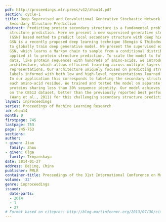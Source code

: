 ```yaml
---
pdf: http://proceedings.mlr.press/v32/zhou14.pdf
section: cycle-1
title: Deep Supervised and Convolutional Generative Stochastic Network for Protein
  Secondary Structure Prediction
abstract: Predicting protein secondary structure is a fundamental problem in protein
  structure prediction. Here we present a new supervised generative stochastic network
  (GSN) based method to predict local secondary structure with deep hierarchical representations.
  GSN is a recently proposed deep learning technique (Bengio & Thibodeau-Laufer, 2013)
  to globally train deep generative model. We present the supervised extension of
  GSN, which learns a Markov chain to sample from a conditional distribution, and
  applied it to protein structure prediction. To scale the model to full-sized, high-dimensional
  data, like protein sequences with hundreds of amino-acids, we introduce a convolutional
  architecture, which allows efficient learning across multiple layers of hierarchical
  representations. Our architecture uniquely focuses on predicting structured low-level
  labels informed with both low and high-level representations learned by the model.
  In our application this corresponds to labeling the secondary structure state of
  each amino-acid residue. We trained and tested the model on separate sets of non-homologous
  proteins sharing less than 30% sequence identity. Our model achieves 66.4% Q8 accuracy
  on the CB513 dataset, better than the previously reported best performance 64.9%
  (Wang et al., 2011) for this challenging secondary structure prediction problem.
layout: inproceedings
series: Proceedings of Machine Learning Research
id: zhou14
month: 0
firstpage: 745
lastpage: 753
page: 745-753
sections: 
author:
- given: Jian
  family: Zhou
- given: Olga
  family: Troyanskaya
date: 2014-01-27
address: Bejing, China
publisher: PMLR
container-title: Proceedings of the 31st International Conference on Machine Learning
volume: '32'
genre: inproceedings
issued:
  date-parts:
  - 2014
  - 1
  - 27
# Format based on citeproc: http://blog.martinfenner.org/2013/07/30/citeproc-yaml-for-bibliographies/
---
```

